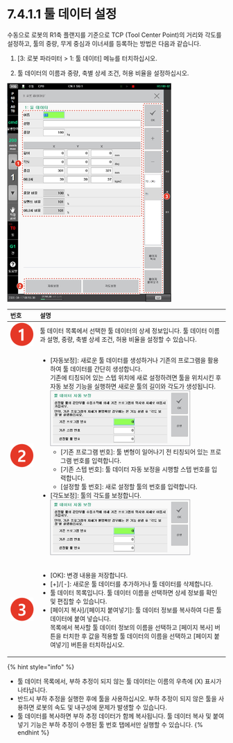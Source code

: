 # 7.4.1.1 툴 데이터 설정


수동으로 로봇의 R1축 플랜지를 기준으로 TCP \(Tool Center Point\)의 거리와 각도를 설정하고, 툴의 중량, 무게 중심과 이너셔를 등록하는 방법은 다음과 같습니다.

1.	\[3: 로봇 파라미터 &gt; 1: 툴 데이터\] 메뉴를 터치하십시오.

2.	툴 데이터의 이름과 중량, 축별 상세 조건, 허용 비율을 설정하십시오.

![](../../../.gitbook/assets/image%20%28211%29.png)



<table>
  <thead>
    <tr>
      <th style="text-align:left">&#xBC88;&#xD638;</th>
      <th style="text-align:left">&#xC124;&#xBA85;</th>
    </tr>
  </thead>
  <tbody>
    <tr>
      <td style="text-align:left">
        <img src="../../../.gitbook/assets/c1.png" alt/>
      </td>
      <td style="text-align:left">&#xD234; &#xB370;&#xC774;&#xD130; &#xBAA9;&#xB85D;&#xC5D0;&#xC11C; &#xC120;&#xD0DD;&#xD55C;
        &#xD234; &#xB370;&#xC774;&#xD130;&#xC758; &#xC0C1;&#xC138; &#xC815;&#xBCF4;&#xC785;&#xB2C8;&#xB2E4;.
        &#xD234; &#xB370;&#xC774;&#xD130; &#xC774;&#xB984;&#xACFC; &#xC124;&#xBA85;,
        &#xC911;&#xB7C9;, &#xCD95;&#xBCC4; &#xC0C1;&#xC138; &#xC870;&#xAC74;, &#xD5C8;&#xC6A9;
        &#xBE44;&#xC728;&#xC744; &#xC124;&#xC815;&#xD560; &#xC218; &#xC788;&#xC2B5;&#xB2C8;&#xB2E4;.</td>
    </tr>
    <tr>
      <td style="text-align:left">
        <img src="../../../.gitbook/assets/c2.png" alt/>
      </td>
      <td style="text-align:left">
        <ul>
          <li>[&#xC790;&#xB3D9;&#xBCF4;&#xC815;]: &#xC0C8;&#xB85C;&#xC6B4; &#xD234;
            &#xB370;&#xC774;&#xD130;&#xB97C; &#xC0DD;&#xC131;&#xD558;&#xAC70;&#xB098;
            &#xAE30;&#xC874;&#xC758; &#xD504;&#xB85C;&#xADF8;&#xB7A8;&#xC744; &#xD65C;&#xC6A9;&#xD558;&#xC5EC;
            &#xD234; &#xB370;&#xC774;&#xD130;&#xB97C; &#xAC04;&#xB2E8;&#xD788; &#xC0DD;&#xC131;&#xD569;&#xB2C8;&#xB2E4;.
            <br
            />&#xAE30;&#xC874;&#xC5D0; &#xD2F0;&#xCE6D;&#xB418;&#xC5B4; &#xC788;&#xB294;
            &#xC2A4;&#xD15D; &#xC704;&#xCE58;&#xC5D0; &#xC0C8;&#xB85C; &#xC124;&#xC815;&#xD558;&#xB824;&#xBA74;
            &#xD234;&#xC744; &#xC704;&#xCE58;&#xC2DC;&#xD0A8; &#xD6C4; &#xC790;&#xB3D9;
            &#xBCF4;&#xC815; &#xAE30;&#xB2A5;&#xC744; &#xC2E4;&#xD589;&#xD558;&#xBA74;
            &#xC0C8;&#xB85C;&#xC6B4; &#xD234;&#xC758; &#xAE38;&#xC774;&#xC640; &#xAC01;&#xB3C4;&#xAC00;
            &#xC0DD;&#xC131;&#xB429;&#xB2C8;&#xB2E4;.
            <br />
            <img src="../../../.gitbook/assets/tool-data-auto-calib.png" alt/>
            <br />
            <ul>
              <li>[&#xAE30;&#xC874; &#xD504;&#xB85C;&#xADF8;&#xB7A8; &#xBC88;&#xD638;]:
                &#xD234; &#xBCC0;&#xD615;&#xC774; &#xC77C;&#xC5B4;&#xB098;&#xAE30; &#xC804;
                &#xD2F0;&#xCE6D;&#xB418;&#xC5B4; &#xC788;&#xB294; &#xD504;&#xB85C;&#xADF8;&#xB7A8;
                &#xBC88;&#xD638;&#xB97C; &#xC785;&#xB825;&#xD569;&#xB2C8;&#xB2E4;.</li>
              <li>[&#xAE30;&#xC874; &#xC2A4;&#xD15D; &#xBC88;&#xD638;]: &#xD234; &#xB370;&#xC774;&#xD130;
                &#xC790;&#xB3D9; &#xBCF4;&#xC815;&#xC744; &#xC2DC;&#xD589;&#xD560; &#xC2A4;&#xD15D;
                &#xBC88;&#xD638;&#xB97C; &#xC785;&#xB825;&#xD569;&#xB2C8;&#xB2E4;.</li>
              <li>[&#xC124;&#xC815;&#xD560; &#xD234; &#xBC88;&#xD638;]: &#xC0C8;&#xB85C;
                &#xC124;&#xC815;&#xD560; &#xD234;&#xC758; &#xBC88;&#xD638;&#xB97C; &#xC785;&#xB825;&#xD569;&#xB2C8;&#xB2E4;.
                <br
                />
              </li>
            </ul>
          </li>
          <li>[&#xAC01;&#xB3C4;&#xBCF4;&#xC815;]: &#xD234;&#xC758; &#xAC01;&#xB3C4;&#xB97C;
            &#xBCF4;&#xC815;&#xD569;&#xB2C8;&#xB2E4;.
            <br />
            <img src="../../../.gitbook/assets/tool-angle-auto-calib.png" alt/>
          </li>
        </ul>
      </td>
    </tr>
    <tr>
      <td style="text-align:left">
        <img src="../../../.gitbook/assets/c3.png" alt/>
      </td>
      <td style="text-align:left">
        <ul>
          <li>[OK]: &#xBCC0;&#xACBD; &#xB0B4;&#xC6A9;&#xC744; &#xC800;&#xC7A5;&#xD569;&#xB2C8;&#xB2E4;.</li>
          <li>[+]/[-]: &#xC0C8;&#xB85C;&#xC6B4; &#xD234; &#xB370;&#xC774;&#xD130;&#xB97C;
            &#xCD94;&#xAC00;&#xD558;&#xAC70;&#xB098; &#xD234; &#xB370;&#xC774;&#xD130;&#xB97C;
            &#xC0AD;&#xC81C;&#xD569;&#xB2C8;&#xB2E4;.</li>
          <li>&#xD234; &#xB370;&#xC774;&#xD130; &#xBAA9;&#xB85D;&#xC785;&#xB2C8;&#xB2E4;.
            &#xD234; &#xB370;&#xC774;&#xD130; &#xC774;&#xB984;&#xC744; &#xC120;&#xD0DD;&#xD558;&#xBA74;
            &#xC0C1;&#xC138; &#xC815;&#xBCF4;&#xB97C; &#xD655;&#xC778; &#xBC0F; &#xD3B8;&#xC9D1;&#xD560;
            &#xC218; &#xC788;&#xC2B5;&#xB2C8;&#xB2E4;.</li>
          <li>[&#xD398;&#xC774;&#xC9C0; &#xBCF5;&#xC0AC;]/[&#xD398;&#xC774;&#xC9C0;
            &#xBD99;&#xC5EC;&#xB123;&#xAE30;]: &#xD234; &#xB370;&#xC774;&#xD130; &#xC815;&#xBCF4;&#xB97C;
            &#xBCF5;&#xC0AC;&#xD558;&#xC5EC; &#xB2E4;&#xB978; &#xD234; &#xB370;&#xC774;&#xD130;&#xC5D0;
            &#xBD99;&#xC5EC; &#xB123;&#xC2B5;&#xB2C8;&#xB2E4;.
            <br />&#xBAA9;&#xB85D;&#xC5D0;&#xC11C; &#xBCF5;&#xC0AC;&#xD560; &#xD234; &#xB370;&#xC774;&#xD130;
            &#xC815;&#xBCF4;&#xC758; &#xC774;&#xB984;&#xC744; &#xC120;&#xD0DD;&#xD558;&#xACE0;
            [&#xD398;&#xC774;&#xC9C0; &#xBCF5;&#xC0AC;] &#xBC84;&#xD2BC;&#xC744; &#xD130;&#xCE58;&#xD55C;
            &#xD6C4; &#xAC12;&#xC744; &#xC801;&#xC6A9;&#xD560; &#xD234; &#xB370;&#xC774;&#xD130;&#xC758;
            &#xC774;&#xB984;&#xC744; &#xC120;&#xD0DD;&#xD558;&#xACE0; [&#xD398;&#xC774;&#xC9C0;
            &#xBD99;&#xC5EC;&#xB123;&#xAE30;] &#xBC84;&#xD2BC;&#xC744; &#xD130;&#xCE58;&#xD558;&#xC2ED;&#xC2DC;&#xC624;.</li>
        </ul>
      </td>
    </tr>
  </tbody>
</table>

{% hint style="info" %}
* 툴 데이터 목록에서, 부하 추정이 되지 않는 툴 데이터는 이름의 우측에 \(X\) 표시가 나타납니다.
* 반드시 부하 추정을 실행한 후에 툴을 사용하십시오. 부하 추정이 되지 않은 툴을 사용하면 로봇의 속도 및 내구성에 문제가 발생할 수 있습니다.
* 툴 데이터를 복사하면 부하 추정 데이터가 함께 복사됩니다. 툴 데이터 복사 및 붙여넣기 기능은 부하 추정이 수행된 툴 번호 탭에서만 실행할 수 있습니다.
{% endhint %}

